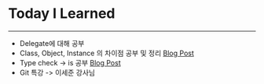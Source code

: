 # Today I Learned
---

- Delegate에 대해 공부
- Class, Object, Instance 의 차이점 공부 및 정리 [Blog Post](https://vincentgeranium.github.io/itterm/2019/04/03/IT-Term-study.html)
- Type check -> is 공부 [Blog Post](https://vincentgeranium.github.io/swift/2019/04/03/daily-study.html)
- Git 특강 -> 이세준 강사님